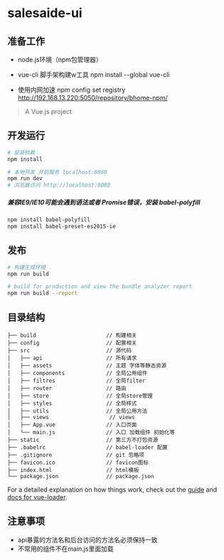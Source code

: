 # salesaide-ui

## 准备工作
- node.js环境（npm包管理器）

- vue-cli 脚手架构建w工具
npm install --global vue-cli
- 使用内网加速
npm config set registry  http://192.168.13.220:5050/repository/bhome-npm/

> A Vue.js project

## 开发运行

``` bash
# 安装依赖
npm install

# 本地开发 开启服务 localhost:8080
npm run dev
# 浏览器访问 http://localhost:8080
```

##### 兼容IE9/IE10可能会遇到语法或者 Promise错误，安装 babel-polyfill
```bash
npm install babel-polyfill
npm install babel-preset-es2015-ie
```


## 发布
```bash
# 构建生成环境
npm run build

# build for production and view the bundle analyzer report
npm run build --report
```

## 目录结构

```shell
├── build                      // 构建相关  
├── config                     // 配置相关
├── src                        // 源代码
│   ├── api                    // 所有请求
│   ├── assets                 // 主题 字体等静态资源
│   ├── components             // 全局公用组件
│   ├── filtres                // 全局filter
│   ├── router                 // 路由
│   ├── store                  // 全局store管理
│   ├── styles                 // 全局样式
│   ├── utils                  // 全局公用方法
│   ├── views                   // views
│   ├── App.vue                // 入口页面
│   └── main.js                // 入口 加载组件 初始化等
├── static                     // 第三方不打包资源
├── .babelrc                   // babel-loader 配置
├── .gitignore                 // git 忽略项
├── favicon.ico                // favicon图标
├── index.html                 // html模板
└── package.json               // package.json
```
For a detailed explanation on how things work, check out the [guide](http://vuejs-templates.github.io/webpack/) and [docs for vue-loader](http://vuejs.github.io/vue-loader).

## 注意事项

- api暴露的方法名和后台访问的方法名必须保持一致
- 不常用的组件不在main.js里面加载
